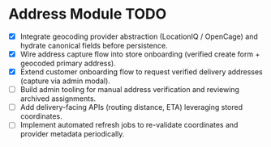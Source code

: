 # Address Module TODO

- [x] Integrate geocoding provider abstraction (LocationIQ / OpenCage) and hydrate canonical fields before persistence.
- [x] Wire address capture flow into store onboarding (verified create form + geocoded primary address).
- [x] Extend customer onboarding flow to request verified delivery addresses (capture via admin modal).
- [ ] Build admin tooling for manual address verification and reviewing archived assignments.
- [ ] Add delivery-facing APIs (routing distance, ETA) leveraging stored coordinates.
- [ ] Implement automated refresh jobs to re-validate coordinates and provider metadata periodically.
